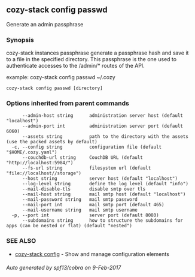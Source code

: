 ## cozy-stack config passwd

Generate an admin passphrase

### Synopsis



cozy-stack instances passphrase generate a passphrase hash and save it to a file in
the specified directory. This passphrase is the one used to authenticate accesses
to the /admin/* routes of the API.

example: cozy-stack config passwd ~/.cozy


```
cozy-stack config passwd [directory]
```

### Options inherited from parent commands

```
      --admin-host string      administration server host (default "localhost")
      --admin-port int         administration server port (default 6060)
      --assets string          path to the directory with the assets (use the packed assets by default)
  -c, --config string          configuration file (default "$HOME/.cozy.yaml")
      --couchdb-url string     CouchDB URL (default "http://localhost:5984/")
      --fs-url string          filesystem url (default "file://localhost//storage")
      --host string            server host (default "localhost")
      --log-level string       define the log level (default "info")
      --mail-disable-tls       disable smtp over tls
      --mail-host string       mail smtp host (default "localhost")
      --mail-password string   mail smtp password
      --mail-port int          mail smtp port (default 465)
      --mail-username string   mail smtp username
  -p, --port int               server port (default 8080)
      --subdomains string      how to structure the subdomains for apps (can be nested or flat) (default "nested")
```

### SEE ALSO
* [cozy-stack config](cozy-stack_config.md)	 - Show and manage configuration elements

###### Auto generated by spf13/cobra on 9-Feb-2017
